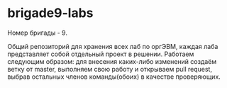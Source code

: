 # brigade9-labs
  Номер бригады - 9.

  Общий репозиторий для хранения всех лаб по оргЭВМ, каждая лаба представляет собой отдельный проект в решении.
  Работаем следующим образом: для внесения каких-либо изменений создаём ветку от master, выполняем свою работу и открываем
pull request, выбрав остальных членов команды(обоих) в качестве проверяющих.
  
